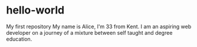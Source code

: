 # hello-world
My first repository
My name is Alice, I'm 33 from Kent. I am an aspiring web developer on a journey of a mixture between self taught and degree education. 
